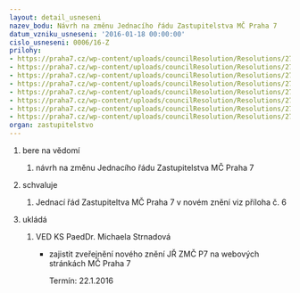 ```yaml
---
layout: detail_usneseni
nazev_bodu: Návrh na změnu Jednacího řádu Zastupitelstva MČ Praha 7
datum_vzniku_usneseni: '2016-01-18 00:00:00'
cislo_usneseni: 0006/16-Z
prilohy:
- https://praha7.cz/wp-content/uploads/councilResolution/Resolutions/27024/export/Prilohac1duvodovazprava~8767.doc
- https://praha7.cz/wp-content/uploads/councilResolution/Resolutions/27024/export/platnyJRZzedne25052015~8766.doc
- https://praha7.cz/wp-content/uploads/councilResolution/Resolutions/27024/export/novelaJRZzedne07122015_tistenaverze~8765.doc
- https://praha7.cz/wp-content/uploads/councilResolution/Resolutions/27024/export/novelaJRZzedne07122016_svyznacenimzmen~8764.doc
- https://praha7.cz/wp-content/uploads/councilResolution/Resolutions/27024/export/upravanovelyJRZzedne07122015_dodatecnezmeny~8763.doc
- https://praha7.cz/wp-content/uploads/councilResolution/Resolutions/27024/export/JednaciradZastupitelstvaMCPraha7novezneni~8762.doc
- https://praha7.cz/wp-content/uploads/councilResolution/Resolutions/27024/export/export~8761.pdf
- https://praha7.cz/wp-content/uploads/councilResolution/Resolutions/27024/export/export~301823.pdf
organ: zastupitelstvo
---
```

<ol id="urzList" class="urzList_view">
<li id="" class="urzClass1"><span name="1">bere na vědomí</span> 
<ol class="urzOlClass">
<li id="" style="TEXT-ALIGN: left" class="urzClass2"><span><p>návrh na změnu Jednacího řádu Zastupitelstva MČ Praha 7</p></span></li></ol></li>
<li id="" class="urzClass1"><span name="24">schvaluje</span> 
<ol class="urzOlClass">
<li id="" style="TEXT-ALIGN: left" class="urzClass2"><span><p>Jednací řád Zastupiteltva MČ Praha 7 v novém znění viz příloha č. 6</p></span></li></ol></li><li class="urzClass1" id="urzUkoly"><span name="1">ukládá</span><ol class="urzOlClass"><li class="urzClass2"><span><p>VED KS PaedDr. Michaela Strnadová</p></span><ul class="urzUlClass"><li class="urzClass3"><span><p>zajistit zveřejnění nového znění JŘ ZMČ P7 na webových stránkách MČ Praha 7</p></span><span class="urzUkolTermin">  Termín:&nbsp;22.1.2016</span></li></ul></li></ol></li>
</ol>